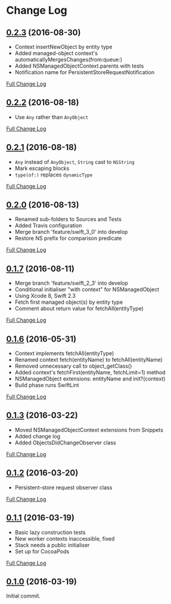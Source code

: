 # Change Log

## [0.2.3](https://github.com/royratcliffe/managedobject/tree/0.2.3) (2016-08-30)

- Context insertNewObject by entity type
- Added managed-object context's automaticallyMergesChanges(from:queue:)
- Added NSManagedObjectContext.parents with tests
- Notification name for PersistentStoreRequestNotification

[Full Change Log](https://github.com/royratcliffe/managedobject/compare/0.2.2...0.2.3)

## [0.2.2](https://github.com/royratcliffe/managedobject/tree/0.2.2) (2016-08-18)

- Use `Any` rather than `AnyObject`

[Full Change Log](https://github.com/royratcliffe/managedobject/compare/0.2.1...0.2.2)

## [0.2.1](https://github.com/royratcliffe/managedobject/tree/0.2.1) (2016-08-18)

- `Any` instead of `AnyObject`, `String` cast to `NSString`
- Mark escaping blocks
- `type(of:)` replaces `dynamicType`

[Full Change Log](https://github.com/royratcliffe/managedobject/compare/0.2.0...0.2.1)

## [0.2.0](https://github.com/royratcliffe/managedobject/tree/0.2.0) (2016-08-13)

- Renamed sub-folders to Sources and Tests
- Added Travis configuration
- Merge branch 'feature/swift_3_0' into develop
- Restore NS prefix for comparison predicate

[Full Change Log](https://github.com/royratcliffe/managedobject/compare/0.1.7...0.2.0)

## [0.1.7](https://github.com/royratcliffe/managedobject/tree/0.1.7) (2016-08-11)

- Merge branch 'feature/swift_2_3' into develop
- Conditional initialiser "with context" for NSManagedObject
- Using Xcode 8, Swift 2.3
- Fetch first managed object(s) by entity type
- Comment about return value for fetchAll(entityType)

[Full Change Log](https://github.com/royratcliffe/managedobject/compare/0.1.6...0.1.7)

## [0.1.6](https://github.com/royratcliffe/managedobject/tree/0.1.6) (2016-05-31)

- Context implements fetchAll(entityType)
- Renamed context fetch(entityName) to fetchAll(entityName)
- Removed unnecessary call to object_getClass()
- Added context's fetchFirst(entityName, fetchLimit=1) method
- NSManagedObject extensions: entityName and init?(context)
- Build phase runs SwiftLint

[Full Change Log](https://github.com/royratcliffe/managedobject/compare/0.1.5...0.1.6)

## [0.1.3](https://github.com/royratcliffe/managedobject/tree/0.1.3) (2016-03-22)

- Moved NSManagedObjectContext extensions from Snippets
- Added change log
- Added ObjectsDidChangeObserver class

[Full Change Log](https://github.com/royratcliffe/managedobject/compare/0.1.2...0.1.3)

## [0.1.2](https://github.com/royratcliffe/managedobject/tree/0.1.2) (2016-03-20)

- Persistent-store request observer class

[Full Change Log](https://github.com/royratcliffe/managedobject/compare/0.1.1...0.1.2)

## [0.1.1](https://github.com/royratcliffe/managedobject/tree/0.1.1) (2016-03-19)

- Basic lazy construction tests
- New worker contexts inaccessible, fixed
- Stack needs a public initialiser
- Set up for CocoaPods

[Full Change Log](https://github.com/royratcliffe/managedobject/compare/0.1.0...0.1.1)

## [0.1.0](https://github.com/royratcliffe/managedobject/tree/0.1.0) (2016-03-19)

Initial commit.
